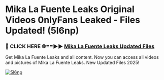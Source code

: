 # Mika La Fuente Leaks Original Videos 0nlyFans Leaked - Files Updated! (5l6np)

<h3>🔴 CLICK HERE 🌐==►► <a href="https://tinyurl.com/4seja8ks" rel="nofollow">Mika La Fuente Leaks Updated Files</a></h3>

Get Mika La Fuente Leaks and all content. Now you can access all videos and pictures of Mika La Fuente Leaks. New Updated Files 2025!

[![5l6np](https://i.imgur.com/EWjZXRe.gif)](https://tinyurl.com/4seja8ks)
